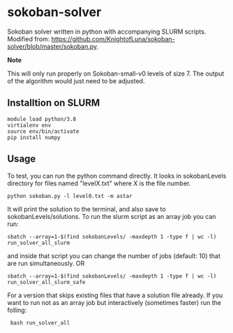 # sokoban-solver
Sokoban solver written in python with accompanying SLURM scripts. Modified from: https://github.com/KnightofLuna/sokoban-solver/blob/master/sokoban.py.

**Note**

This will only run properly on Sokoban-small-v0 levels of size 7. The output of the algorithm would just need to be adjusted.


## Installtion on SLURM

```
module load python/3.8
virtialenv env
source env/bin/activate
pip install numpy
```

## Usage

To test, you can run the python command directly. It looks in sokobanLevels directory for files named "levelX.txt" where X is the file number. 

```
python sokoban.py -l level0.txt -m astar

```

It will print the solution to the terminal, and also save to sokobanLevels/solutions. To run the slurm script as an array job you can run:

```
sbatch --array=1-$(find sokobanLevels/ -maxdepth 1 -type f | wc -l) run_solver_all_slurm
```

and inside that script you can change the number of jobs (default: 10) that are run simultaneously. OR 

```
sbatch --array=1-$(find sokobanLevels/ -maxdepth 1 -type f | wc -l) run_solver_all_slurm_safe
```
For a version that skips existing files that have a solution file already. If you want to run not as an array job but interactively (sometimes faster) run the folling:

```
 bash run_solver_all
 ```
 
